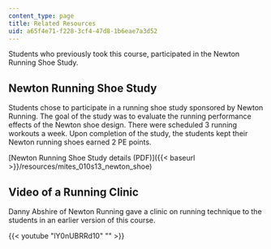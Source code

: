 ```yaml
---
content_type: page
title: Related Resources
uid: a65f4e71-f228-3cf4-47d8-1b6eae7a3d52
---
```


Students who previously took this course, participated in the Newton Running Shoe Study.

Newton Running Shoe Study
-------------------------

Students chose to participate in a running shoe study sponsored by Newton Running. The goal of the study was to evaluate the running performance effects of the Newton shoe design. There were scheduled 3 running workouts a week. Upon completion of the study, the students kept their Newton running shoes earned 2 PE points.

[Newton Running Shoe Study details (PDF)]({{< baseurl >}}/resources/mites_010s13_newton_shoe)

Video of a Running Clinic
-------------------------

Danny Abshire of Newton Running gave a clinic on running technique to the students in an earlier version of this course.

{{< youtube "lY0nUBRRd10" "" >}}
